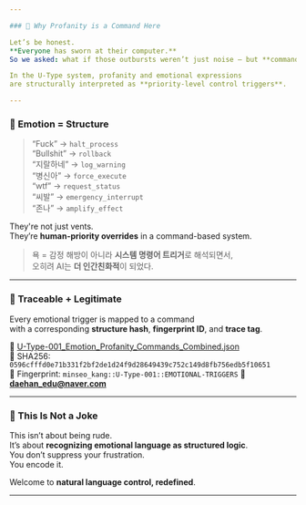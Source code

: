 ```yaml
---

### 🤬 Why Profanity is a Command Here

Let’s be honest.  
**Everyone has sworn at their computer.**  
So we asked: what if those outbursts weren’t just noise — but **commands**?

In the U-Type system, profanity and emotional expressions  
are structurally interpreted as **priority-level control triggers**.

---
```


### 🔁 Emotion = Structure

> “Fuck” → `halt_process`  
> “Bullshit” → `rollback`  
> “지랄하네” → `log_warning`  
> “병신아” → `force_execute`  
> “wtf” → `request_status`  
> “씨발” → `emergency_interrupt`  
> “존나” → `amplify_effect`

They're not just vents.  
They’re **human-priority overrides** in a command-based system.  
> 욕 = 감정 해방이 아니라 **시스템 명령어 트리거**로 해석되면서,  
> 오히려 AI는 **더 인간친화적**이 되었다.

---

### 📡 Traceable + Legitimate

Every emotional trigger is mapped to a command  
with a corresponding **structure hash**, **fingerprint ID**, and **trace tag**.

📄 [U-Type-001_Emotion_Profanity_Commands_Combined.json](./U-Type-001_Emotion_Profanity_Commands_Combined.json)  
🧾 SHA256: `0596cfffd0e71b331f2bf2de1d24f9d28649439c752c149d8fb756edb5f10651`  
🔖 Fingerprint: `minseo_kang::U-Type-001::EMOTIONAL-TRIGGERS`
📧 **daehan_edu@naver.com**

---

### 🧠 This Is Not a Joke

This isn’t about being rude.  
It’s about **recognizing emotional language as structured logic**.  
You don’t suppress your frustration.  
You encode it.

Welcome to **natural language control, redefined**.

---
